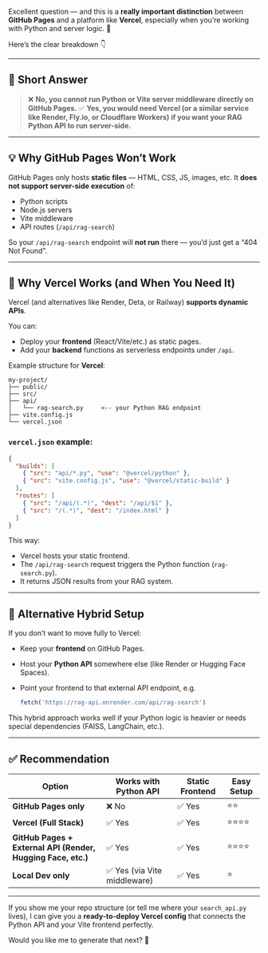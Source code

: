 Excellent question — and this is a **really important distinction** between **GitHub Pages** and a platform like **Vercel**, especially when you’re working with Python and server logic. 🚀

Here’s the clear breakdown 👇

---

## 🧩 Short Answer

> ❌ **No, you cannot run Python or Vite server middleware directly on GitHub Pages.**
> ✅ **Yes, you would need Vercel (or a similar service like Render, Fly.io, or Cloudflare Workers) if you want your RAG Python API to run server-side.**

---

## 💡 Why GitHub Pages Won’t Work

GitHub Pages only hosts **static files** — HTML, CSS, JS, images, etc.
It **does not support server-side execution** of:

*   Python scripts
*   Node.js servers
*   Vite middleware
*   API routes (`/api/rag-search`)

So your `/api/rag-search` endpoint will **not run** there — you’d just get a “404 Not Found”.

---

## 🚀 Why Vercel Works (and When You Need It)

Vercel (and alternatives like Render, Deta, or Railway) **supports dynamic APIs**.

You can:

*   Deploy your **frontend** (React/Vite/etc.) as static pages.
*   Add your **backend** functions as serverless endpoints under `/api`.

Example structure for **Vercel**:

```
my-project/
├── public/
├── src/
├── api/
│   └── rag-search.py     <-- your Python RAG endpoint
├── vite.config.js
└── vercel.json
```

### `vercel.json` example:

```json
{
  "builds": [
    { "src": "api/*.py", "use": "@vercel/python" },
    { "src": "vite.config.js", "use": "@vercel/static-build" }
  ],
  "routes": [
    { "src": "/api/(.*)", "dest": "/api/$1" },
    { "src": "/(.*)", "dest": "/index.html" }
  ]
}
```

This way:

*   Vercel hosts your static frontend.
*   The `/api/rag-search` request triggers the Python function (`rag-search.py`).
*   It returns JSON results from your RAG system.

---

## 🧠 Alternative Hybrid Setup

If you don’t want to move fully to Vercel:

*   Keep your **frontend** on GitHub Pages.
*   Host your **Python API** somewhere else (like Render or Hugging Face Spaces).
*   Point your frontend to that external API endpoint, e.g.

    ```js
    fetch('https://rag-api.onrender.com/api/rag-search')
    ```

This hybrid approach works well if your Python logic is heavier or needs special dependencies (FAISS, LangChain, etc.).

---

## ✅ Recommendation

| Option                                                       | Works with Python API       | Static Frontend | Easy Setup |
| ------------------------------------------------------------ | --------------------------- | --------------- | ---------- |
| **GitHub Pages only**                                        | ❌ No                        | ✅ Yes           | ⭐⭐         |
| **Vercel (Full Stack)**                                      | ✅ Yes                       | ✅ Yes           | ⭐⭐⭐⭐       |
| **GitHub Pages + External API (Render, Hugging Face, etc.)** | ✅ Yes                       | ✅ Yes           | ⭐⭐⭐⭐       |
| **Local Dev only**                                           | ✅ Yes (via Vite middleware) | ✅ Yes           | ⭐          |

---

If you show me your repo structure (or tell me where your `search_api.py` lives), I can give you a **ready-to-deploy Vercel config** that connects the Python API and your Vite frontend perfectly.

Would you like me to generate that next? 🤔